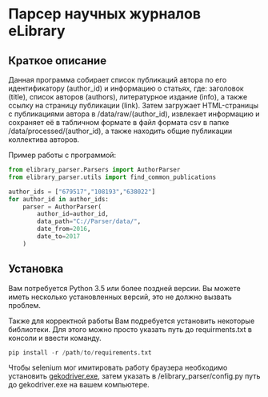 # Парсер научных журналов eLibrary

Краткое описание
-------------

Данная программа собирает список публикаций автора по его идентификатору 
(author_id) и информацию о статьях, где: 
заголовок (title), 
список авторов (authors), 
литературное издание (info), 
а также ссылку на страницу публикации (link). 
Затем загружает HTML-страницы с публикациями автора в /data/raw/(author_id), 
извлекает информацию и сохраняет её в табличном формате в файл формата csv в папке 
/data/processed/(author_id), а также находить общие публикации коллектива авторов.

Пример работы с программой:

```python
from elibrary_parser.Parsers import AuthorParser
from elibrary_parser.utils import find_common_publications

author_ids = ["679517","108193","638022"]
for author_id in author_ids:
    parser = AuthorParser(
        author_id=author_id,
        data_path="C://Parser/data/",
        date_from=2016, 
        date_to=2017 
    )

```

Установка
------------

Вам потребуется Python 3.5 или более поздней версии. Вы можете иметь 
несколько установленных версий, это не должно вызвать проблем.

Также для корректной работы Вам подребуется установить некоторые библиотеки.
Для этого можно просто указать путь до requirments.txt в консоли и ввести команду.

```python
pip install -r /path/to/requirements.txt
```
Чтобы selenium мог имитировать работу браузера необходимо
установить [gekodriver.exe](https://github.com/mozilla/geckodriver/releases), 
затем указать в /elibrary_parser/config.py путь до gekodriver.exe на вашем 
компьютере.

